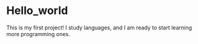 # Hello_world
This is my first project!
I study languages, and I am ready to start learning more programming ones.
